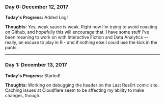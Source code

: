 ### Day 0: December 12, 2017

**Today's Progress:** Added Log!

**Thoughts:** Yes, weak sauce is weak. Right now I'm trying to avoid coasting on Github, and hopefully this will encourage that. I have some stuff I've been meaning to work on with Interactive Fiction and Data Analytics -- really, an excuse to play in R - and if nothing else I could use the kick in the pants.

*****

### Day 1: December 13, 2017

**Today's Progress:** Started! 

**Thoughts:** Working on debugging the header on the Last Res0rt comic site. Caching issues at Cloudflare seem to be affecting my ability to make changes, though.

<!--- # 100 Days Of Code - Log

### Day 0: February 30, 2016 (Example 1)
##### (delete me or comment me out)

**Today's Progress**: Fixed CSS, worked on canvas functionality for the app.

**Thoughts:** I really struggled with CSS, but, overall, I feel like I am slowly getting better at it. Canvas is still new for me, but I managed to figure out some basic functionality.

**Link to work:** [Calculator App](http://www.example.com)

### Day 0: February 30, 2016 (Example 2)
##### (delete me or comment me out)

**Today's Progress**: Fixed CSS, worked on canvas functionality for the app.

**Thoughts**: I really struggled with CSS, but, overall, I feel like I am slowly getting better at it. Canvas is still new for me, but I managed to figure out some basic functionality.

**Link(s) to work**: [Calculator App](http://www.example.com)


### Day 1: June 27, Monday

**Today's Progress**: I've gone through many exercises on FreeCodeCamp.

**Thoughts** I've recently started coding, and it's a great feeling when I finally solve an algorithm challenge after a lot of attempts and hours spent.

**Link(s) to work**
1. [Find the Longest Word in a String](https://www.freecodecamp.com/challenges/find-the-longest-word-in-a-string)
2. [Title Case a Sentence](https://www.freecodecamp.com/challenges/title-case-a-sentence)
--> 
